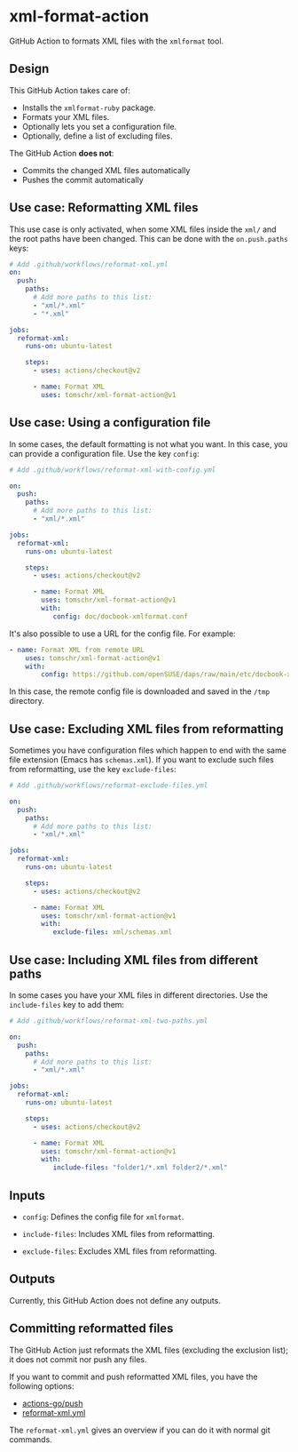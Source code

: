 # xml-format-action

GitHub Action to formats XML files with the `xmlformat` tool.


## Design

This GitHub Action takes care of:

* Installs the `xmlformat-ruby` package.
* Formats your XML files.
* Optionally lets you set a configuration file.
* Optionally, define a list of excluding files.

The GitHub Action **does not**:

* Commits the changed XML files automatically
* Pushes the commit automatically


## Use case: Reformatting XML files

This use case is only activated, when some XML files inside
the `xml/` and the root paths have been changed.
This can be done with the `on.push.paths` keys:


```yaml
# Add .github/workflows/reformat-xml.yml
on:
  push:
    paths:
      # Add more paths to this list:
      - "xml/*.xml"
      - "*.xml"

jobs:
  reformat-xml:
    runs-on: ubuntu-latest

    steps:
      - uses: actions/checkout@v2

      - name: Format XML
        uses: tomschr/xml-format-action@v1
```

## Use case: Using a configuration file

In some cases, the default formatting is not what you want.
In this case, you can provide a configuration file. Use
the key `config`:

```yaml
# Add .github/workflows/reformat-xml-with-config.yml

on:
  push:
    paths:
      # Add more paths to this list:
      - "xml/*.xml"

jobs:
  reformat-xml:
    runs-on: ubuntu-latest

    steps:
      - uses: actions/checkout@v2

      - name: Format XML
        uses: tomschr/xml-format-action@v1
        with:
           config: doc/docbook-xmlformat.conf
```

It's also possible to use a URL for the config file.
For example:

```yaml
- name: Format XML from remote URL
    uses: tomschr/xml-format-action@v1
    with:
        config: https://github.com/openSUSE/daps/raw/main/etc/docbook-xmlformat.conf
```

In this case, the remote config file is downloaded and saved
in the `/tmp` directory.


## Use case: Excluding XML files from reformatting

Sometimes you have configuration files which happen to end
with the same file extension (Emacs has `schemas.xml`). If
you want to exclude such files from reformatting, use the
key `exclude-files`:

```yaml
# Add .github/workflows/reformat-exclude-files.yml

on:
  push:
    paths:
      # Add more paths to this list:
      - "xml/*.xml"

jobs:
  reformat-xml:
    runs-on: ubuntu-latest

    steps:
      - uses: actions/checkout@v2

      - name: Format XML
        uses: tomschr/xml-format-action@v1
        with:
           exclude-files: xml/schemas.xml
```

## Use case: Including XML files from different paths

In some cases you have your XML files in different directories.
Use the `include-files` key to add them:

```yaml
# Add .github/workflows/reformat-xml-two-paths.yml

on:
  push:
    paths:
      # Add more paths to this list:
      - "xml/*.xml"

jobs:
  reformat-xml:
    runs-on: ubuntu-latest

    steps:
      - uses: actions/checkout@v2

      - name: Format XML
        uses: tomschr/xml-format-action@v1
        with:
           include-files: "folder1/*.xml folder2/*.xml"
```


## Inputs

* `config`: Defines the config file for `xmlformat`.

* `include-files`: Includes XML files from reformatting.

* `exclude-files`: Excludes XML files from reformatting.


## Outputs

Currently, this GitHub Action does not define any outputs.


## Committing reformatted files

The GitHub Action just reformats the XML files (excluding
the exclusion list); it does not commit nor push any files.

If you want to commit and push reformatted XML files, you
have the following options:

* [actions-go/push](https://github.com/actions-go/push)
* [reformat-xml.yml](https://github.com/tomschr/xml-format-action/blob/main/.github/workflows/reformat-xml.yml)

The `reformat-xml.yml` gives an overview if you can do it
with normal git commands.